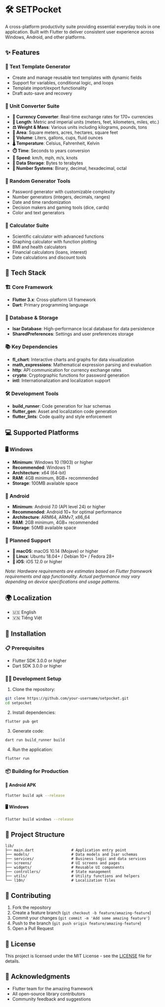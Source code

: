 # 🛠️ SETPocket

A cross-platform productivity suite providing essential everyday tools in one application. Built with Flutter to deliver consistent user experience across Windows, Android, and other platforms.

## ✨ Features

### 📝 Text Template Generator
- Create and manage reusable text templates with dynamic fields
- Support for variables, conditional logic, and loops
- Template import/export functionality
- Draft auto-save and recovery

### 🔄 Unit Converter Suite
- **💱 Currency Converter**: Real-time exchange rates for 170+ currencies
- **📏 Length**: Metric and imperial units (meters, feet, kilometers, miles, etc.)
- **⚖️ Weight & Mass**: Various units including kilograms, pounds, tons
- **📐 Area**: Square meters, acres, hectares, square feet
- **🥤 Volume**: Liters, gallons, cups, fluid ounces
- **🌡️ Temperature**: Celsius, Fahrenheit, Kelvin
- **⏱️ Time**: Seconds to years conversion
- **🏃 Speed**: km/h, mph, m/s, knots
- **💾 Data Storage**: Bytes to terabytes
- **🔢 Number Systems**: Binary, decimal, hexadecimal, octal

### 🎲 Random Generator Tools
- Password generator with customizable complexity
- Number generators (integers, decimals, ranges)
- Date and time randomization
- Decision makers and gaming tools (dice, cards)
- Color and text generators

### 🧮 Calculator Suite
- Scientific calculator with advanced functions
- Graphing calculator with function plotting
- BMI and health calculators
- Financial calculators (loans, interest)
- Date calculations and discount tools

## 🔧 Tech Stack

### 🏗️ Core Framework
- **Flutter 3.x**: Cross-platform UI framework
- **Dart**: Primary programming language

### 💾 Database & Storage
- **Isar Database**: High-performance local database for data persistence
- **SharedPreferences**: Settings and user preferences storage

### 📚 Key Dependencies
- **fl_chart**: Interactive charts and graphs for data visualization
- **math_expressions**: Mathematical expression parsing and evaluation
- **http**: API communication for currency exchange rates
- **crypto**: Cryptographic functions for password generation
- **intl**: Internationalization and localization support

### 🛠️ Development Tools
- **build_runner**: Code generation for Isar schemas
- **flutter_gen**: Asset and localization code generation
- **flutter_lints**: Code quality and style enforcement

## 💻 Supported Platforms

### 🖥️ Windows
- **Minimum**: Windows 10 (1903) or higher
- **Recommended**: Windows 11
- **Architecture**: x64 (64-bit)
- **RAM**: 4GB minimum, 8GB+ recommended
- **Storage**: 100MB available space

### 📱 Android
- **Minimum**: Android 7.0 (API level 24) or higher
- **Recommended**: Android 10+ for optimal performance
- **Architecture**: ARM64, ARMv7, x86_64
- **RAM**: 2GB minimum, 4GB+ recommended
- **Storage**: 50MB available space

### 🚧 Planned Support
- **🍎 macOS**: macOS 10.14 (Mojave) or higher
- **🐧 Linux**: Ubuntu 18.04+ / Debian 10+ / Fedora 28+
- **📱 iOS**: iOS 12.0 or higher

*Note: Hardware requirements are estimates based on Flutter framework requirements and app functionality. Actual performance may vary depending on device specifications and usage patterns.*

## 🌍 Localization

- 🇺🇸 English
- 🇻🇳 Tiếng Việt

## 🚀 Installation

### 📋 Prerequisites
- Flutter SDK 3.0.0 or higher
- Dart SDK 3.0.0 or higher

### 👨‍💻 Development Setup

1. Clone the repository:
```bash
git clone https://github.com/your-username/setpocket.git
cd setpocket
```

2. Install dependencies:
```bash
flutter pub get
```

3. Generate code:
```bash
dart run build_runner build
```

4. Run the application:
```bash
flutter run
```

### 📦 Building for Production

#### 📱 Android APK
```bash
flutter build apk --release
```

#### 🖥️ Windows
```bash
flutter build windows --release
```

## 📁 Project Structure

```
lib/
├── main.dart                 # Application entry point
├── models/                   # Data models and Isar schemas
├── services/                 # Business logic and data services
├── screens/                  # UI screens and pages
├── widgets/                  # Reusable UI components
├── controllers/              # State management
├── utils/                    # Utility functions and helpers
└── l10n/                     # Localization files
```

## 🤝 Contributing

1. Fork the repository
2. Create a feature branch (`git checkout -b feature/amazing-feature`)
3. Commit your changes (`git commit -m 'Add some amazing feature'`)
4. Push to the branch (`git push origin feature/amazing-feature`)
5. Open a Pull Request

## 📄 License

This project is licensed under the MIT License - see the [LICENSE](LICENSE) file for details.

## 🙏 Acknowledgments

- Flutter team for the amazing framework
- All open-source library contributors
- Community feedback and suggestions